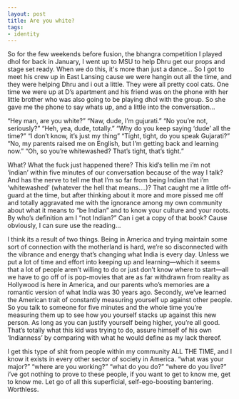 ```yaml
---
layout: post
title: Are you white?
tags:
- identity
---
```

So for the few weekends before fusion, the bhangra competition I played dhol for back in January, I went up to MSU to help Dhru get our props and stage set ready. When we do this, it's more than just a dance... So I got to meet his crew up in East Lansing cause we were hangin out all the time, and they were helping Dhru and i out a little. They were all pretty cool cats. One time we were up at D’s apartment and his friend was on the phone with her little brother who was also going to be playing dhol with the group. So she gave me the phone to say whats up, and a little into the conversation...

“Hey man, are you white?”
“Naw, dude, I’m gujurati.”
“No you’re not, seriously?”
“Heh, yea, dude, totally.”
“Why do you keep saying ‘dude’ all the time?”
“I don’t know, it’s just my thing”
“Tight, tight, do you speak Gujarati?”
“No, my parents raised me on English, but I’m getting back and learning now.”
“Oh, so you’re whitewashed? That’s tight, that’s tight.”

What? What the fuck just happened there? This kid’s tellin me i’m not ‘indian’ within five minutes of our conversation because of the way I talk? And has the nerve to tell me that I’m so far from being Indian that i’m ‘whitewashed’ (whatever the hell that means....)? That caught me a little off-guard at the time, but after thinking about it more and more pissed me off and totally aggravated me with the ignorance among my own community about what it means to “be Indian” and to know your culture and your roots. By who’s definition am I “not Indian?” Can i get a copy of that book? Cause obviously, I can sure use the reading...

I think its a result of two things. Being in America and trying maintain some sort of connection with the motherland is hard, we’re so disconnected with the vibrance and energy that’s changing what India is every day. Unless we put a lot of time and effort into keeping up and learning—which it seems that a lot of people aren’t willing to do or just don’t know where to start—all we have to go off of is pop-movies that are as far withdrawn from reality as Hollywood is here in America, and our parents who’s memories are a romantic version of what India was 30 years ago. Secondly, we’ve learned the American trait of constantly measuring yourself up against other people. So you talk to someone for five minutes and the whole time you’re measuring them up to see how you yourself stacks up against this new person. As long as you can justify yourself being higher, you’re all good. That’s totally what this kid was trying to do, assure himself of his own ‘Indianness’ by comparing with what he would define as my lack thereof.

I get this type of shit from people within my community ALL THE TIME, and I know it exists in every other sector of society in America. “what was your major?” “where are you working?” “what do you do?” “where do you live?” i’ve got nothing to prove to these people, if you want to get to know me, get to know me. Let go of all this superficial, self-ego-boosting bantering. Worthless. 
